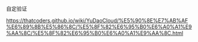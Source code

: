自定验证

https://thatcoders.github.io/wiki/YuDaoCloud/%E5%90%8E%E7%AB%AF%E6%89%8B%E5%86%8C/%E5%8F%82%E6%95%B0%E6%A0%A1%E9%AA%8C/%E5%8F%82%E6%95%B0%E6%A0%A1%E9%AA%8C.html